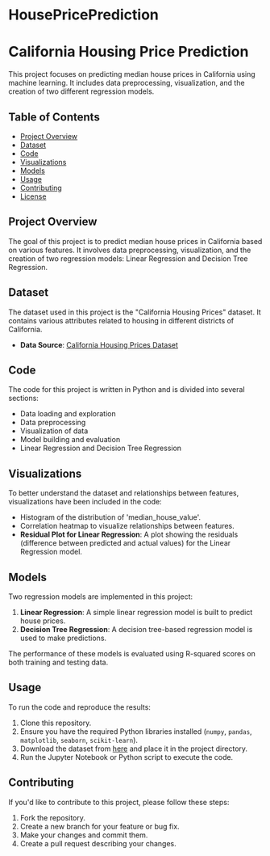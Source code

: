 # HousePricePrediction
# California Housing Price Prediction

This project focuses on predicting median house prices in California using machine learning. It includes data preprocessing, visualization, and the creation of two different regression models.

## Table of Contents

- [Project Overview](#project-overview)
- [Dataset](#dataset)
- [Code](#code)
- [Visualizations](#visualizations)
- [Models](#models)
- [Usage](#usage)
- [Contributing](#contributing)
- [License](#license)

## Project Overview

The goal of this project is to predict median house prices in California based on various features. It involves data preprocessing, visualization, and the creation of two regression models: Linear Regression and Decision Tree Regression.

## Dataset

The dataset used in this project is the "California Housing Prices" dataset. It contains various attributes related to housing in different districts of California.

- **Data Source**: [California Housing Prices Dataset]([#link-to-dataset](https://github.com/Abhishek0145/HousePricePrediction/blob/main/california_housing.csv))

## Code

The code for this project is written in Python and is divided into several sections:

- Data loading and exploration
- Data preprocessing
- Visualization of data
- Model building and evaluation
- Linear Regression and Decision Tree Regression

## Visualizations

To better understand the dataset and relationships between features, visualizations have been included in the code:

- Histogram of the distribution of 'median_house_value'.
- Correlation heatmap to visualize relationships between features.
-  **Residual Plot for Linear Regression**: A plot showing the residuals (difference between predicted and actual values) for the Linear Regression model.

## Models

Two regression models are implemented in this project:

1. **Linear Regression**: A simple linear regression model is built to predict house prices.
2. **Decision Tree Regression**: A decision tree-based regression model is used to make predictions.

The performance of these models is evaluated using R-squared scores on both training and testing data.

## Usage

To run the code and reproduce the results:

1. Clone this repository.
2. Ensure you have the required Python libraries installed (`numpy`, `pandas`, `matplotlib`, `seaborn`, `scikit-learn`).
3. Download the dataset from [here]([#link-to-dataset](https://github.com/Abhishek0145/HousePricePrediction/blob/main/california_housing.csv)) and place it in the project directory.
4. Run the Jupyter Notebook or Python script to execute the code.

## Contributing

If you'd like to contribute to this project, please follow these steps:

1. Fork the repository.
2. Create a new branch for your feature or bug fix.
3. Make your changes and commit them.
4. Create a pull request describing your changes.
